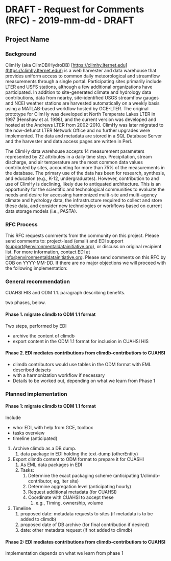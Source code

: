 # DRAFT - Request for Comments (RFC) - 2019-mm-dd - DRAFT
## Project Name


### Background 
ClimHy (aka ClimDB/HydroDB) [https://climhy.lternet.edu](https://climhy.lternet.edu/) is a web harvester and data warehouse that provides uniform access to common daily meteorological and streamflow measurements through a single portal. Participating sites primarily include LTER and USFS stations, although a few additional organizations have participated. In addition to site-generated climate and hydrology data contributions, data from nearby, site-identified USGS streamflow gauges and NCEI weather stations are harvested automatically on a weekly basis using a MATLAB-based workflow hosted by GCE-LTER. The original prototype for ClimHy was developed at North Temperate Lakes LTER in 1997 (Henshaw et al. 1998), and the current version was developed and hosted at the Andrews LTER from 2002-2010. ClimHy was later migrated to the now-defunct LTER Network Office and no further upgrades were implemented. The data and metadata are stored in a SQL Database Server and the harvester and data access pages are written in Perl.

The ClimHy data warehouse accepts 14 measurement parameters represented by 22 attributes in a daily time step. Precipitation, stream discharge, and air temperature are the most common data values contributed by sites, accounting for more than 75% of the measurements in the database. The primary use of the data has been for research, synthesis, and education (e.g., K-12, undergraduates). However, contribution to and use of ClimHy is declining, likely due to antiquated architecture. This is an opportunity for the scientific and technological communities to evaluate the needs and desire for accessing harmonized multi-site and multi-agency climate and hydrology data, the infrastructure required to collect and store these data, and consider new technologies or workflows based on current data storage models (i.e., PASTA).

### RFC Process
This RFC requests comments from the community on this project. Please send comments to: project-lead (email) and EDI support (support@environmentaldatainitiative.org), or discuss on original recipient list. For more information, contact EDI at info@environmentaldatainitiative.org. Please send comments on this RFC by COB on YYYY-MM-DD. If there are no major objections we will proceed with the following implementation:



### General recommendation 
CUAHSI HIS and ODM 1.1. paragraph describing benefits.

two phases, below.

#### Phase 1. migrate climdb to ODM 1.1 format 
Two steps, performed by EDI
- archive the content of climdb
- export content in the ODM 1.1 format for inclusion in CUAHSI HIS

#### Phase 2. EDI mediates contributions from climdb-contributiors to CUAHSI
- climdb contributors would use tables in the ODM format with EML described datsets 
- with a harmonization workflow if necessary
- Details to be worked out, depending on what we learn from Phase 1

### Planned implementation
#### Phase 1: migrate climdb to ODM 1.1 format
Include

- who: EDI, with help from GCE, toolbox
- tasks overview
- timeline (anticipated)

1. Archive climdb as a DB dump.
    1. data package in EDI holding the text-dump (otherEntity)
2. Export climdb content to ODM format to prepare it for CUASHI
    1. As EML data packages in EDI
    2. Tasks:
        1. Determine the exact packaging scheme (anticipating 1/climdb-contributor, eg, lter site)
        1. Determine aggregation level (anticipating hourly)
        1. Request additional metadata (for CUAHSI)
        1. Coordinate with CUAHSI to accept these
            1. e.g., Timing, ownership, volume
3. Timeline 
    1. proposed date: metadata requests to sites (if metadata is to be added to climdb)
    1. proposed date of DB archive (for final contribution if desired)
    1. date: other metadata request (if not added to climdb)
    

#### Phase 2: EDI mediates contributions from climdb-contributiors to CUAHSI
implementation depends on what we learn from phase 1

